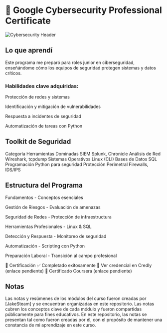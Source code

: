 # 🔐 Google Cybersecurity Professional Certificate
![Cybersecurity Header](https://img.freepik.com/free-vector/cyber-security-concept_23-2148532225.jpg)

## Lo que aprendí
Este programa me preparó para roles junior en ciberseguridad, enseñándome cómo los equipos de seguridad protegen sistemas y datos críticos.

### Habilidades clave adquiridas:
Protección de redes y sistemas

 Identificación y mitigación de vulnerabilidades

 Respuesta a incidentes de seguridad

 Automatización de tareas con Python

## Toolkit de Seguridad
Categoría	Herramientas Dominadas
SIEM	Splunk, Chronicle
Análisis de Red	Wireshark, tcpdump
Sistemas Operativos	Linux (CLI)
Bases de Datos	SQL
Programación	Python para seguridad
Protección Perimetral	Firewalls, IDS/IPS

##  Estructura del Programa
Fundamentos - Conceptos esenciales

Gestión de Riesgos - Evaluación de amenazas

Seguridad de Redes - Protección de infraestructura

Herramientas Profesionales - Linux & SQL

Detección y Respuesta - Monitoreo de seguridad

Automatización - Scripting con Python

Preparación Laboral - Transición al campo profesional

🏅 Certificación
✅ Completado exitosamente
📜 Ver credencial en Credly (enlace pendiente)
📜 Certificado Coursera (enlace pendiente)

## Notas

Las notas y resúmenes de los módulos del curso fueron creadas por [JakeSteam] y se encuentran organizadas en este repositorio. Las notas cubren los conceptos clave de cada módulo y fueron compartidas públicamente para fines educativos. En este repositorio, las notas se presentan tal como fueron creadas por él, con el propósito de mantener una constancia de mi aprendizaje en este curso.
